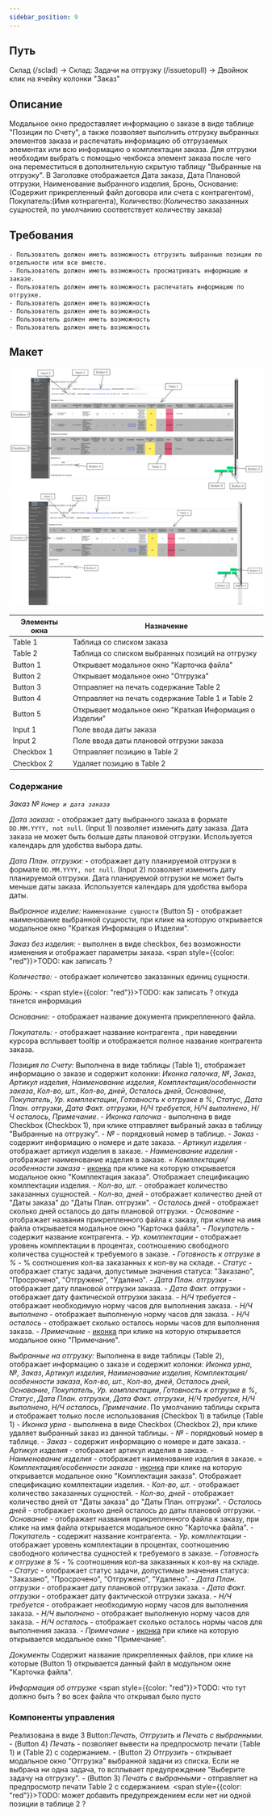 ```yaml
---
sidebar_position: 9
---
```


## Путь
Склад (/sclad) -> Склад: Задачи на отгрузку (/issuetopull) -> Двойнок клик на ячейку колонки "Заказ"

## Описание
Модальное окно предоставляет информацию о заказе в виде таблице "Позиции по Счету", а также позволяет выполнить отгрузку выбранных элементов заказа и распечатать информацию об отгрузаемых элементах или всю информацию о комплектации заказа. Для отгрузки необходим выбрать с помощью чекбокса элемент заказа после чего она переместиться в дополнительную скрытую таблицу "Выбранные на отгрузку". В Заголовке отображается Дата заказа, Дата Плановой отгрузки, Наименование выбранного изделия, Бронь, Основание:(Содержит прикрепленный файл договора или счета с контрагентом), Покупатель:(Имя котнрагента), Количество:(Количество заказанных сущностей, по умолчанию соответствует количеству заказа)

## Требования
    - Пользователь должен иметь возможность отгрузить выбранные позиции по отдельности или все вместе.
    - Пользователь должен иметь возможность просматривать информацию и заказе.
    - Пользователь должен иметь возможность распечатать информацию по отгрузке.
    - Пользователь должен иметь возможность 
    - Пользователь должен иметь возможность
    - Пользователь должен иметь возможность
    - Пользователь должен иметь возможность

## Макет
![Пример изображения модального окна Заказ](\img\Order.png)
![Пример изображения модального окна Заказ](\img\Order2.png)

| Элементы окна | Назначение |
|---|---|
|Table 1| Таблица со списком заказа |
|Table 2| Таблица со списком выбранных позиций на отгрузку |
|Button 1| Открывает модальное окно "Карточка файла" |
|Button 2| Открывает модальное окно "Отгрузка" |
|Button 3| Отправляет на печать содержание Table 2 |
|Button 4| Отправляет на печать содержание Table 1 и Table 2 |
|Button 5| Открывает модальное окно "Краткая Информация о Изделии" |
|Input 1| Поле ввода даты заказа |
|Input 2| Поле ввода даты плановой отгрузки заказа |
|Checkbox 1| Отправляет позицию в Table 2 |
|Checkbox 2| Удаляет позицию в Table 2 |

### Содержание
*Заказ № `Номер и дата заказа`*

*Дата заказа:* - отображает дату выбранного заказа в формате `DD.MM.YYYY, not null`. (Input 1) позволяет изменить дату заказа. Дата заказа не может быть больше даты плановой отгрузки. Используется календарь для удобства выбора даты.

*Дата План. отгрузки:* - отображает дату планируемой отгрузки в формате `DD.MM.YYYY, not null`. (Input 2) позволяет изменить дату планируемой отгрузки.  Дата планируемой отгрузки не может быть меньше даты заказа. Используется календарь для удобства выбора даты.

*Выбранное изделие:* `Наименование сущности` (Button 5) - отображает наименование выбранной сущности, при клике на которую открывается модальное окно "Краткая Информация о Изделии".

*Заказ без изделия:* - выполнен в виде checkbox, без возможности изменения и отображает параметры заказа. <span style={{color: "red"}}>TODO: как записать ?</span>

*Количество:* - отображает количетсво заказанных единиц сущности.

*Бронь:* - <span style={{color: "red"}}>TODO: как записать ? откуда тянется информация</span>

*Основание:* - отображает название документа прикрепленного файла.

*Покупатель:* - отображает название контрагента , при наведении курсора всплывает tooltip и отображается полное название контрагента заказа.

*Позиция по Счету:*
Выполнена в виде таблицы (Table 1), отображает информацию о заказе и содержит колонки: *Иконка галочка*, *№*, *Заказ*, *Артикул изделия*, *Наименование изделия*, *Комплектация/особенности заказа*, *Кол-во, шт.*, *Кол-во, дней*, *Осталось дней*, *Основание*, *Покупатель*, *Ур. комплектации*, *Готовность к отгрузке в %*, *Статус*, *Дата План. отгрузки*, *Дата Факт. отгрузки*, *Н/Ч требуется*, *Н/Ч выполнено*, *Н/Ч осталось*, *Примечание*.
    - *Иконка галочка* - выполнена в виде Checkbox (Checkbox 1), при клике отправляет выбраный заказ в таблицу "Выбранные на отгрузку".
    - *№* - порядковый номер в таблице.
    - *Заказ* - содержит информацию о номере и дате заказа.
    - *Артикул изделия* - отображает артикул изделия в заказе.
    - *Наименование изделия* - отображает наименование изделия в заказе.
    = *Комплектация/особенности заказа* - [иконка](/img/plus.png) при клике на которую открывается модальное окно  "Комплектация заказа". Отображает спецификацию комлпектации изделия.
    - *Кол-во, шт.* - отображает количество заказанных сущностей.
    - *Кол-во, дней* - отображает количество дней от "Даты заказа" до "Даты План. отгрузки".
    - *Осталось дней* - отображает сколько дней осталось до даты плановой отгрузки.
    - *Основание* - отображает названия прикрепленного файла к заказу, при клике на имя файла открывается модальное окно "Карточка файла".
    - *Покупатель* - содержит название контрагента.
    - *Ур. комлпектации* - отображает уровень комплектации в процентах, соотношению свободного количества сущностей к требуемого в заказе.
    - *Готовность к отгрузке в %* - % соотношения кол-ва заказанных к кол-ву на складе.
    - *Статус* - отображает статус задачи, допустимые значения статуса: "Заказано", "Просрочено", "Отгружено", "Удалено".
    - *Дата План. отгрузки* - отображает дату плановой отгрузки заказа.
    - *Дата Факт. отгрузки* - отображает дату фактической отгрузки заказа.
    - *Н/Ч требуется* - отображает необходимую норму часов для выполнения заказа.
    - *Н/Ч выполнено* - отображает выполненую норму часов для заказа.
    - *Н/Ч осталось* - отображает сколько осталось нормы часов для выполнения заказа.
    - *Примечание* - [иконка](/img/plus.png) при клике на которую открывается модальное окно "Примечание".

*Выбранные на отгрузку:*
Выполнена в виде таблицы (Table 2), отображает информацию о заказе и содержит колонки: *Иконка урна*, *№*, *Заказ*, *Артикул изделия*, *Наименование изделия*, *Комплектация/особенности заказа*, *Кол-во, шт.*, *Кол-во, дней*, *Осталось дней*, *Основание*, *Покупатель*, *Ур. комплектации*, *Готовность к отгрузке в %*, *Статус*, *Дата План. отгрузки*, *Дата Факт. отгрузки*, *Н/Ч требуется*, *Н/Ч выполнено*, *Н/Ч осталось*, *Примечание*. По умолчанию таблицы скрыта и отображает только после использования (Checkbox 1) в табилце (Table 1)
    - *Иконка урна* - выполнена в виде Checkbox (Checkbox 2), при клике удаляет выбранный заказ из данной таблицы.
    - *№* - порядковый номер в таблице.
    - *Заказ* - содержит информацию о номере и дате заказа.
    - *Артикул изделия* - отображает артикул изделия в заказе.
    - *Наименование изделия* - отображает наименование изделия в заказе.
    = *Комплектация/особенности заказа* - [иконка](/img/plus.png) при клике на которую открывается модальное окно  "Комплектация заказа". Отображает спецификацию комлпектации изделия.
    - *Кол-во, шт.* - отображает количество заказанных сущностей.
    - *Кол-во, дней* - отображает количество дней от "Даты заказа" до "Даты План. отгрузки".
    - *Осталось дней* - отображает сколько дней осталось до даты плановой отгрузки.
    - *Основание* - отображает названия прикрепленного файла к заказу, при клике на имя файла открывается модальное окно "Карточка файла".
    - *Покупатель* - содержит название контрагента.
    - *Ур. комлпектации* - отображает уровень комплектации в процентах, соотношению свободного количества сущностей к требуемого в заказе.
    - *Готовность к отгрузке в %* - % соотношения кол-ва заказанных к кол-ву на складе.
    - *Статус* - отображает статус задачи, допустимые значения статуса: "Заказано", "Просрочено", "Отгружено", "Удалено".
    - *Дата План. отгрузки* - отображает дату плановой отгрузки заказа.
    - *Дата Факт. отгрузки* - отображает дату фактической отгрузки заказа.
    - *Н/Ч требуется* - отображает необходимую норму часов для выполнения заказа.
    - *Н/Ч выполнено* - отображает выполненую норму часов для заказа.
    - *Н/Ч осталось* - отображает сколько осталось нормы часов для выполнения заказа.
    - *Примечание* - [иконка](/img/plus.png) при клике на которую открывается модальное окно "Примечание".

*Документы*
Содержит название прикрепленных файлов, при клике на которые (Button 1) открывается данный файл в модульном окне "Карточка файла".

*Информация об отгрузке*
<span style={{color: "red"}}>TODO: что тут должно быть ? во всех файла что открывал было пусто</span>

### Компоненты управления 
Реализована в виде 3 Button:*Печать*, *Отгрузить* и *Печать с выбранными*.
    - (Button 4) *Печать* - позволяет вывести на предпросмотр печати (Table 1) и (Table 2) с содержанием.
    - (Button 2) *Отгрузить* - открывает модальное окно "Отгрузка" выбранной задачи из списка. Если не выбрана ни одна задача, то всплывает предупреждение "Выберите задачу на отгрузку".
    - (Button 3) *Печать с выбранными* - отправляет на предпросмотр печати Table 2 с содержанием. <span style={{color: "red"}}>TODO: может добавить предупреждением если нет ни одной позиции в таблице 2 ? </span>